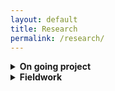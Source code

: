 ```yaml
---
layout: default
title: Research
permalink: /research/
---
```

</details>
<details><summary><b> On going project </b></summary>


**MORE STEP – Mobility at risk: Sustaining the Mongolian Steppe Ecosystem** | [Website](https://www.morestep.org/)

This is a collaborative and interdisciplinary research project of Mongolian and German partners funded by the German Federal Ministry of Education and Research. 



</details>
<details><summary><b> Fieldwork </b></summary>
